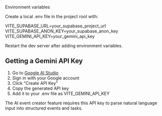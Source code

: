 Environment variables

Create a local .env file in the project root with:

VITE_SUPABASE_URL=your_supabase_project_url
VITE_SUPABASE_ANON_KEY=your_supabase_anon_key
VITE_GEMINI_API_KEY=your_gemini_api_key

Restart the dev server after adding environment variables.

## Getting a Gemini API Key

1. Go to [Google AI Studio](https://makersuite.google.com/app/apikey)
2. Sign in with your Google account
3. Click "Create API Key"
4. Copy the generated API key
5. Add it to your .env file as VITE_GEMINI_API_KEY

The AI event creator feature requires this API key to parse natural language input into structured events and tasks.


